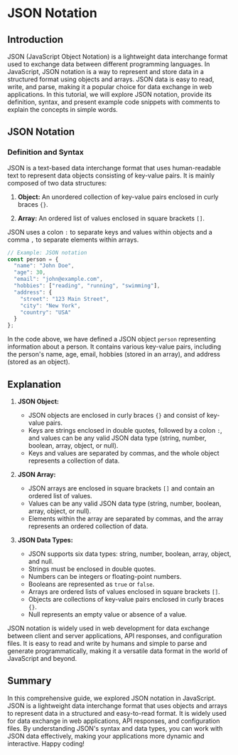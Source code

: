 # JSON Notation

## Introduction

JSON (JavaScript Object Notation) is a lightweight data interchange format used to exchange data between different programming languages. In JavaScript, JSON notation is a way to represent and store data in a structured format using objects and arrays. JSON data is easy to read, write, and parse, making it a popular choice for data exchange in web applications. In this tutorial, we will explore JSON notation, provide its definition, syntax, and present example code snippets with comments to explain the concepts in simple words.

## JSON Notation

### Definition and Syntax

JSON is a text-based data interchange format that uses human-readable text to represent data objects consisting of key-value pairs. It is mainly composed of two data structures:

1. **Object:** An unordered collection of key-value pairs enclosed in curly braces `{}`.

2. **Array:** An ordered list of values enclosed in square brackets `[]`.

JSON uses a colon `:` to separate keys and values within objects and a comma `,` to separate elements within arrays.

```javascript
// Example: JSON notation
const person = {
  "name": "John Doe",
  "age": 30,
  "email": "john@example.com",
  "hobbies": ["reading", "running", "swimming"],
  "address": {
    "street": "123 Main Street",
    "city": "New York",
    "country": "USA"
  }
};
```

In the code above, we have defined a JSON object `person` representing information about a person. It contains various key-value pairs, including the person's name, age, email, hobbies (stored in an array), and address (stored as an object).

## Explanation

1. **JSON Object:**
   - JSON objects are enclosed in curly braces `{}` and consist of key-value pairs.
   - Keys are strings enclosed in double quotes, followed by a colon `:`, and values can be any valid JSON data type (string, number, boolean, array, object, or null).
   - Keys and values are separated by commas, and the whole object represents a collection of data.

2. **JSON Array:**
   - JSON arrays are enclosed in square brackets `[]` and contain an ordered list of values.
   - Values can be any valid JSON data type (string, number, boolean, array, object, or null).
   - Elements within the array are separated by commas, and the array represents an ordered collection of data.

3. **JSON Data Types:**
   - JSON supports six data types: string, number, boolean, array, object, and null.
   - Strings must be enclosed in double quotes.
   - Numbers can be integers or floating-point numbers.
   - Booleans are represented as `true` or `false`.
   - Arrays are ordered lists of values enclosed in square brackets `[]`.
   - Objects are collections of key-value pairs enclosed in curly braces `{}`.
   - Null represents an empty value or absence of a value.

JSON notation is widely used in web development for data exchange between client and server applications, API responses, and configuration files. It is easy to read and write by humans and simple to parse and generate programmatically, making it a versatile data format in the world of JavaScript and beyond.

## Summary

In this comprehensive guide, we explored JSON notation in JavaScript. JSON is a lightweight data interchange format that uses objects and arrays to represent data in a structured and easy-to-read format. It is widely used for data exchange in web applications, API responses, and configuration files. By understanding JSON's syntax and data types, you can work with JSON data effectively, making your applications more dynamic and interactive. Happy coding!